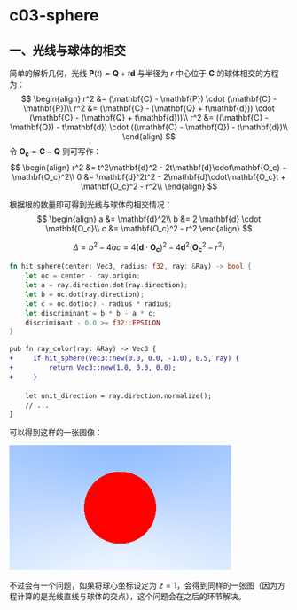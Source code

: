 # c03-sphere

## 一、光线与球体的相交

简单的解析几何，光线 $\mathbf{P}(t) = \mathbf{Q} + t\mathbf{d}$ 与半径为 $r$ 中心位于 $\mathbf{C}$ 的球体相交的方程为：
$$
\begin{align}
r^2 &= (\mathbf{C} - \mathbf{P}) \cdot (\mathbf{C} - \mathbf{P})\\
r^2 &= (\mathbf{C} - (\mathbf{Q} + t\mathbf{d})) \cdot (\mathbf{C} - (\mathbf{Q} + t\mathbf{d}))\\
r^2 &= ((\mathbf{C} - \mathbf{Q}) - t\mathbf{d}) \cdot ((\mathbf{C} - \mathbf{Q}) - t\mathbf{d})\\
\end{align}
$$
令 $\mathbf{O_c} = \mathbf{C} - \mathbf{Q}$ 则可写作：
$$
\begin{align}
r^2 &= t^2\mathbf{d}^2 - 2t\mathbf{d}\cdot\mathbf{O_c} + \mathbf{O_c}^2\\
0 &= \mathbf{d}^2t^2 - 2\mathbf{d}\cdot\mathbf{O_c}t + \mathbf{O_c}^2 - r^2\\
\end{align}
$$


根据根的数量即可得到光线与球体的相交情况：
$$
\begin{align}
a &= \mathbf{d}^2\\
b &= 2 \mathbf{d} \cdot \mathbf{O_c}\\
c &= \mathbf{O_c}^2 - r^2
\end{align}
$$

$$
\Delta = b^2 - 4ac = 4(\mathbf{d} \cdot \mathbf{O_c})^2 - 4\mathbf{d}^2(\mathbf{O_c}^2 - r^2)
$$

```rust
fn hit_sphere(center: Vec3, radius: f32, ray: &Ray) -> bool {
    let oc = center - ray.origin;
    let a = ray.direction.dot(ray.direction);
    let b = oc.dot(ray.direction);
    let c = oc.dot(oc) - radius * radius;
    let discriminant = b * b - a * c;
    discriminant - 0.0 >= f32::EPSILON
}
```

```diff
pub fn ray_color(ray: &Ray) -> Vec3 {
+     if hit_sphere(Vec3::new(0.0, 0.0, -1.0), 0.5, ray) {
+         return Vec3::new(1.0, 0.0, 0.0);
+     }

    let unit_direction = ray.direction.normalize();
    // ...
}
```

可以得到这样的一张图像：

![image_c03](./assets/image_c03.png)

不过会有一个问题，如果将球心坐标设定为 $z=1$，会得到同样的一张图（因为方程计算的是光线直线与球体的交点），这个问题会在之后的环节解决。
